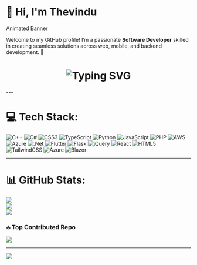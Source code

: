 # 👋 Hi, I'm **Thevindu**  
Animated Banner  

Welcome to my GitHub profile! I’m a passionate **Software Developer** skilled in creating seamless solutions across web, mobile, and backend development. 🚀  

<div align="center">
<h1>
<img src="https://readme-typing-svg.demolab.com/?lines=Hey%2C+I'm+Thevindu;Welcome+to+my+GitHub+profile%21;I%27m+a+passionate+Software+Developer;skilled+in+creating+seamless+solutions%21" alt="Typing SVG"/>
</h1>
</div>
---

# 💻 Tech Stack:
![C++](https://img.shields.io/badge/c++-%2300599C.svg?style=for-the-badge&logo=c%2B%2B&logoColor=white) ![C#](https://img.shields.io/badge/c%23-%23239120.svg?style=for-the-badge&logo=csharp&logoColor=white) ![CSS3](https://img.shields.io/badge/css3-%231572B6.svg?style=for-the-badge&logo=css3&logoColor=white) ![TypeScript](https://img.shields.io/badge/typescript-%23007ACC.svg?style=for-the-badge&logo=typescript&logoColor=white) ![Python](https://img.shields.io/badge/python-3670A0?style=for-the-badge&logo=python&logoColor=ffdd54) ![JavaScript](https://img.shields.io/badge/javascript-%23323330.svg?style=for-the-badge&logo=javascript&logoColor=%23F7DF1E) ![PHP](https://img.shields.io/badge/php-%23777BB4.svg?style=for-the-badge&logo=php&logoColor=white) ![AWS](https://img.shields.io/badge/AWS-%23FF9900.svg?style=for-the-badge&logo=amazon-aws&logoColor=white) ![Azure](https://img.shields.io/badge/azure-%230072C6.svg?style=for-the-badge&logo=microsoftazure&logoColor=white) ![.Net](https://img.shields.io/badge/.NET-5C2D91?style=for-the-badge&logo=.net&logoColor=white) ![Flutter](https://img.shields.io/badge/Flutter-%2302569B.svg?style=for-the-badge&logo=Flutter&logoColor=white) ![Flask](https://img.shields.io/badge/flask-%23000.svg?style=for-the-badge&logo=flask&logoColor=white) ![jQuery](https://img.shields.io/badge/jquery-%230769AD.svg?style=for-the-badge&logo=jquery&logoColor=white) ![React](https://img.shields.io/badge/react-%2320232a.svg?style=for-the-badge&logo=react&logoColor=%2361DAFB) ![HTML5](https://img.shields.io/badge/html5-%23E34F26.svg?style=for-the-badge&logo=html5&logoColor=white) ![TailwindCSS](https://img.shields.io/badge/tailwindcss-%2338B2AC.svg?style=for-the-badge&logo=tailwind-css&logoColor=white) ![Azure](https://img.shields.io/badge/azure-%230072C6.svg?style=for-the-badge&logo=microsoftazure&logoColor=white) ![Blazor](https://img.shields.io/badge/blazor-%235C2D91.svg?style=for-the-badge&logo=blazor&logoColor=white)

---

# 📊 GitHub Stats:
![](https://github-readme-stats.vercel.app/api?username=Thiyasara-github&theme=dark&hide_border=false&include_all_commits=true&count_private=true)<br/>
![](https://github-readme-streak-stats.herokuapp.com/?user=Thiyasara-github&theme=dark&hide_border=false)<br/>
![](https://github-readme-stats.vercel.app/api/top-langs/?username=Thiyasara-github&theme=dark&hide_border=false&include_all_commits=true&count_private=true&layout=compact)

### 🔝 Top Contributed Repo
![](https://github-contributor-stats.vercel.app/api?username=Thiyasara-github&limit=5&theme=dark&combine_all_yearly_contributions=true)

---
[![](https://visitcount.itsvg.in/api?id=Thiyasara-github&icon=0&color=0)](https://visitcount.itsvg.in)

<!-- Proudly created with GPRM ( https://gprm.itsvg.in ) -->
